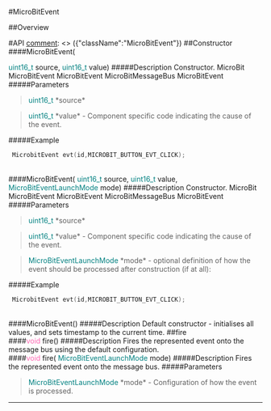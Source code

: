 #MicroBitEvent

##Overview



#API
[comment]: <> ({"className":"MicroBitEvent"})
##Constructor
<br/>
####MicroBitEvent( <div style='color:#008080; display:inline-block'>uint16_t</div> source,  <div style='color:#008080; display:inline-block'>uint16_t</div> value)
#####Description
Constructor.  MicroBit MicroBitEvent MicroBitEvent MicroBitMessageBus MicroBitEvent
#####Parameters

>  <div style='color:#008080; display:inline-block'>uint16_t</div> *source*

>  <div style='color:#008080; display:inline-block'>uint16_t</div> *value* - Component specific code indicating the cause of the event.
#####Example
```c++
 MicrobitEvent evt(id,MICROBIT_BUTTON_EVT_CLICK);

```
<br/>
####MicroBitEvent( <div style='color:#008080; display:inline-block'>uint16_t</div> source,  <div style='color:#008080; display:inline-block'>uint16_t</div> value,  <div style='color:#008080; display:inline-block'>MicroBitEventLaunchMode</div> mode)
#####Description
Constructor.  MicroBit MicroBitEvent MicroBitEvent MicroBitMessageBus MicroBitEvent
#####Parameters

>  <div style='color:#008080; display:inline-block'>uint16_t</div> *source*

>  <div style='color:#008080; display:inline-block'>uint16_t</div> *value* - Component specific code indicating the cause of the event.

>  <div style='color:#008080; display:inline-block'>MicroBitEventLaunchMode</div> *mode* - optional definition of how the event should be processed after construction (if at all):
#####Example
```c++
 MicrobitEvent evt(id,MICROBIT_BUTTON_EVT_CLICK);

```
<br/>
####MicroBitEvent()
#####Description
Default constructor - initialises all values, and sets timestamp to the current time.
##fire
<br/>
####<div style='color:#FF69B4; display:inline-block'>void</div> fire()
#####Description
Fires the represented event onto the message bus using the default configuration.
<br/>
####<div style='color:#FF69B4; display:inline-block'>void</div> fire( <div style='color:#008080; display:inline-block'>MicroBitEventLaunchMode</div> mode)
#####Description
Fires the represented event onto the message bus.
#####Parameters

>  <div style='color:#008080; display:inline-block'>MicroBitEventLaunchMode</div> *mode* - Configuration of how the event is processed.
____
[comment]: <> ({"end":"MicroBitEvent"})
